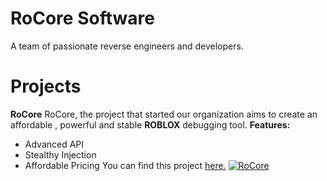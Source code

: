 # RoCore Software
A team of passionate reverse engineers and developers.
# Projects
**RoCore**
RoCore, the project that started our organization aims to create an affordable , powerful and stable **ROBLOX** debugging tool.
**Features:**
 - Advanced API
 - Stealthy Injection
 - Affordable Pricing
You can find this project [here.](https://github.com/RoCore-Software/exec/)
[![RoCore](https://img.shields.io/badge/Join%20RoCore-5865F2?logo=discord&logoColor=white&labelColor=5865F2)](https://dsc.gg/rocore)
